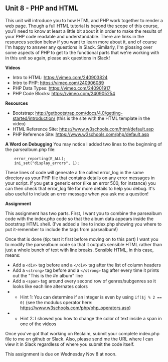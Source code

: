 ## Unit 8 - PHP and HTML

This unit will introduce you to how HTML and PHP work together to render a web page. Though a full HTML tutorial is beyond the scope of this course, you'll need to know at least a little bit about it in order to make the results of your PHP code readable and understandable. There are links in the resources section below if you want to learn more about it, and of course I'm happy to answer any questions in Slack. Similarly, I'm glossing over some aspects of PHP to get to the functional parts that we're working with in this unit so again, please ask questions in Slack!

**Videos**

- Intro to HTML: <https://vimeo.com/240903824>
- Intro to PHP: <https://vimeo.com/240906089>
- PHP Data Types: <https://vimeo.com/240901917>
- PHP Code Blocks: <https://vimeo.com/240905254>

**Resources**

- Bootstrap: <http://getbootstrap.com/docs/4.0/getting-started/introduction/> (this is the site with the HTML template in the video)
- HTML Reference Site: <https://www.w3schools.com/html/default.asp>
- PHP Reference Site: <https://www.w3schools.com/php/default.asp>

**A Word on Debugging**
You may notice I added two lines to the beginning of the parsealbum.php file:
~~~~
    error_reporting(E_ALL); 
    ini_set("display_errors", 1); 
~~~~
These lines of code will generate a file called error_log in the same directory as your PHP file that contains details on any error messages in your script. If you get a generic error (like an error 500, for instance) you can then check that error_log file for more details to help you debug. It's also useful to include an error message when you ask me a question!

**Assignment**

This assignment has two parts. First, I want you to combine the parsealbum code with the index.php code so that the album data appears inside the bootstrap HTML shell. (I've added a line to index.php showing you where to put it-remember to include the <?php and ?> tags from parsealbum!) 

Once that is done (tip: test it first before moving on to this part) I want you to modify the parsealbum code so that it outputs sensible HTML rather than just a whole bunch of text with line breaks. Sensible HTML, in this case, means:

- Add a `<div>` tag before and a `</div>` tag after the list of column headers
- Add a `<strong>` tag before and a `</strong>` tag after every time it prints out the "This is the #n album" line
- Add a `<span>` tag around every second row of genres/subgenres so it looks like each line alternates colors
- - Hint 1: You can determine if an integer is even by using `if($j % 2 == 0)` (see the modulus operator here: <https://www.w3schools.com/php/php_operators.asp>)
- - Hint 2: I showed you how to change the color of text inside a span in one of the videos

Once you've got that working on Reclaim, submit your complete index.php file to me on github or Slack. Also, please send me the URL where I can view it in Slack regardless of where you submit the code itself.

This assignment is due on Wednesday Nov 8 at noon.